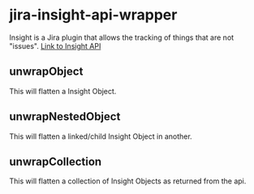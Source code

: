 # jira-insight-api-wrapper

Insight is a Jira plugin that allows the tracking of things that are not "issues".
[Link to Insight API](https://documentation.riada.se/display/IN/Insight+REST-API)

## unwrapObject
This will flatten a Insight Object.

## unwrapNestedObject
This will flatten a linked/child Insight Object in another.

## unwrapCollection
This will flatten a collection of Insight Objects as returned from the api.